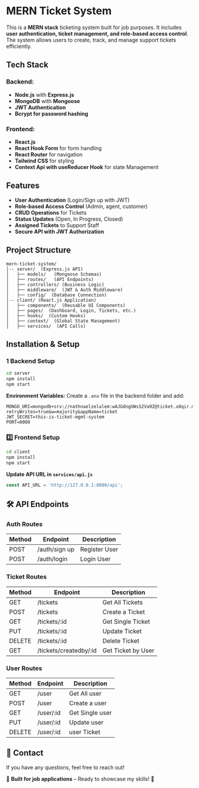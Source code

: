 # MERN Ticket System

This is a **MERN stack** ticketing system built for job purposes. It includes **user authentication, ticket management, and role-based access control**. The system allows users to create, track, and manage support tickets efficiently.

## Tech Stack

### Backend:

- **Node.js** with **Express.js**
- **MongoDB** with **Mongoose**
- **JWT Authentication**
- **Bcrypt for password hashing**

### Frontend:

- **React.js**
- **React Hook Form** for form handling
- **React Router** for navigation
- **Tailwind CSS** for styling
- **Context Api with useReducer Hook** for state Management

## Features

- **User Authentication** (Login/Sign up with JWT)
- **Role-based Access Control** (Admin, agent, customer)
- **CRUD Operations** for Tickets
- **Status Updates** (Open, In Progress, Closed)
- **Assigned Tickets** to Support Staff
- **Secure API with JWT Authorization**

## Project Structure

```
mern-ticket-system/
│-- server/  (Express.js API)
│   ├── models/   (Mongoose Schemas)
│   ├── routes/   (API Endpoints)
│   ├── controllers/ (Business Logic)
│   ├── middleware/  (JWT & Auth Middleware)
│   ├── config/  (Database Connection)
│-- client/ (React.js Application)
│   ├── components/  (Reusable UI Components)
│   ├── pages/  (Dashboard, Login, Tickets, etc.)
│   ├── hooks/  (Custom Hooks)
│   ├── context/  (Global State Management)
│   ├── services/  (API Calls)
```

## Installation & Setup

### 1️ Backend Setup

```sh
cd server
npm install
npm start
```

**Environment Variables:**
Create a `.env` file in the backend folder and add:

```env
MONGO_URI=mongodb+srv://nathnaelzelalem:wAJGdngUWsS2Va9Z@ticket.x8qir.mongodb.net/?retryWrites=true&w=majority&appName=ticket
JWT_SECRET=this-is-ticket-mgmt-system
PORT=8000
```

### 2️⃣ Frontend Setup

```sh
cd client
npm install
npm start
```

**Update API URL in `services/api.js`**

```js
const API_URL = 'http://127.0.0.1:8000/api';
```

## 🛠 API Endpoints

### Auth Routes

| Method | Endpoint      | Description   |
| ------ | ------------- | ------------- |
| POST   | /auth/sign up | Register User |
| POST   | /auth/login   | Login User    |

### Ticket Routes

| Method | Endpoint               | Description        |
| ------ | ---------------------- | ------------------ |
| GET    | /tickets               | Get All Tickets    |
| POST   | /tickets               | Create a Ticket    |
| GET    | /tickets/:id           | Get Single Ticket  |
| PUT    | /tickets/:id           | Update Ticket      |
| DELETE | /tickets/:id           | Delete Ticket      |
| GET    | /tickets/createdby/:id | Get Ticket by User |

### User Routes

| Method | Endpoint  | Description     |
| ------ | --------- | --------------- |
| GET    | /user     | Get All user    |
| POST   | /user     | Create a user   |
| GET    | /user/:id | Get Single user |
| PUT    | /user/:id | Update user     |
| DELETE | /user/:id | user Ticket     |

## 📩 Contact

If you have any questions, feel free to reach out!

💼 **Built for job applications** – Ready to showcase my skills! 🚀
